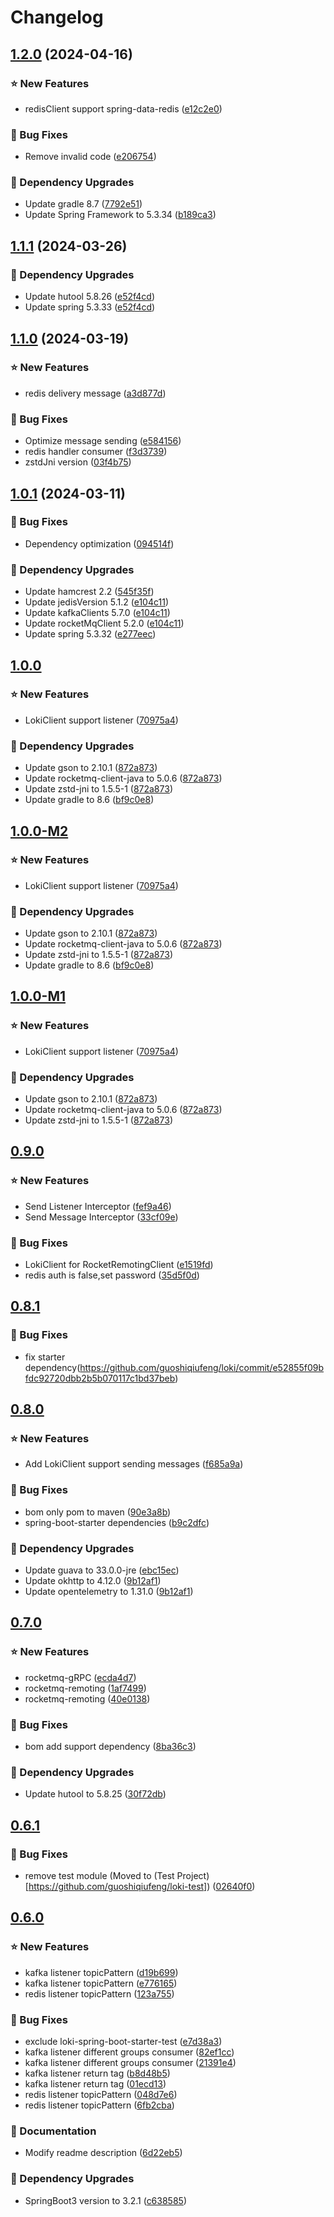 # Changelog

## [1.2.0](https://github.com/guoshiqiufeng/loki/compare/v1.1.1...v1.2.0) (2024-04-16)


### ⭐ New Features

* redisClient support spring-data-redis ([e12c2e0](https://github.com/guoshiqiufeng/loki/commit/e12c2e0e8c24f209d38166273b00102bde46dd5e))


### 🐞 Bug Fixes

* Remove invalid code ([e206754](https://github.com/guoshiqiufeng/loki/commit/e206754bcb881ce3b41d0edc34830bf211da0300))


### 🔨 Dependency Upgrades

* Update gradle 8.7 ([7792e51](https://github.com/guoshiqiufeng/loki/commit/7792e51b66b1e349c2723baf959001fd3380025b))
* Update Spring Framework to 5.3.34 ([b189ca3](https://github.com/guoshiqiufeng/loki/commit/b189ca3d2d37c71e498e035a49db718dec96ca69))

## [1.1.1](https://github.com/guoshiqiufeng/loki/compare/v1.1.0...v1.1.1) (2024-03-26)

### 🔨 Dependency Upgrades

* Update hutool
  5.8.26 ([e52f4cd](https://github.com/guoshiqiufeng/loki/commit/e52f4cd122a8ed548ab3ed206c50e95d1463046f))
* Update spring
  5.3.33 ([e52f4cd](https://github.com/guoshiqiufeng/loki/commit/e52f4cd122a8ed548ab3ed206c50e95d1463046f))

## [1.1.0](https://github.com/guoshiqiufeng/loki/compare/v1.0.1...v1.1.0) (2024-03-19)

### ⭐ New Features

* redis delivery
  message ([a3d877d](https://github.com/guoshiqiufeng/loki/commit/a3d877d414e7423d3c2d4ee3978a9f48afaaeac3))

### 🐞 Bug Fixes

* Optimize message
  sending ([e584156](https://github.com/guoshiqiufeng/loki/commit/e5841569747930f4e1b7ade8abc0ec0d23661db6))
* redis handler
  consumer ([f3d3739](https://github.com/guoshiqiufeng/loki/commit/f3d37393c3996b485ed1ce43c4cfed661fd74b16))
* zstdJni version ([03f4b75](https://github.com/guoshiqiufeng/loki/commit/03f4b75a5ba6fef21a36a425016d6779ac8288c1))

## [1.0.1](https://github.com/guoshiqiufeng/loki/compare/v1.0.0...v1.0.1) (2024-03-11)

### 🐞 Bug Fixes

* Dependency
  optimization ([094514f](https://github.com/guoshiqiufeng/loki/commit/094514fd3e5a37f88f64475490ca35cf5798a277))

### 🔨 Dependency Upgrades

* Update hamcrest 2.2 ([545f35f](https://github.com/guoshiqiufeng/loki/commit/545f35fdb7c19c6e90a674f0b7417d3097c4d7d4))
* Update jedisVersion
  5.1.2 ([e104c11](https://github.com/guoshiqiufeng/loki/commit/e104c1192bfe736cb15f45dd37da1ddc4394fcda))
* Update kafkaClients
  5.7.0 ([e104c11](https://github.com/guoshiqiufeng/loki/commit/e104c1192bfe736cb15f45dd37da1ddc4394fcda))
* Update rocketMqClient
  5.2.0 ([e104c11](https://github.com/guoshiqiufeng/loki/commit/e104c1192bfe736cb15f45dd37da1ddc4394fcda))
* Update spring
  5.3.32 ([e277eec](https://github.com/guoshiqiufeng/loki/commit/e277eecc58f0cc88d3cef5e91a56faa0f9425111))

## [1.0.0](https://github.com/guoshiqiufeng/loki/compare/v0.9.0...v1.0.0)

### ⭐ New Features

* LokiClient support
  listener ([70975a4](https://github.com/guoshiqiufeng/loki/commit/70975a41a88569399fd14f2de1bc3a6bb7b2d686))

### 🔨 Dependency Upgrades

* Update gson to
  2.10.1 ([872a873](https://github.com/guoshiqiufeng/loki/commit/872a8739c0cf8caea08de13a92280f8e21370150))
* Update rocketmq-client-java to
  5.0.6 ([872a873](https://github.com/guoshiqiufeng/loki/commit/872a8739c0cf8caea08de13a92280f8e21370150))
* Update zstd-jni to
  1.5.5-1 ([872a873](https://github.com/guoshiqiufeng/loki/commit/872a8739c0cf8caea08de13a92280f8e21370150))
* Update gradle to
  8.6 ([bf9c0e8](https://github.com/guoshiqiufeng/loki/pull/84/commits/bf9c0e8c75d5442424b74b7ade9753f07ce79c8d))

## [1.0.0-M2](https://github.com/guoshiqiufeng/loki/compare/v0.9.0...v1.0.0-M2)

### ⭐ New Features

* LokiClient support
  listener ([70975a4](https://github.com/guoshiqiufeng/loki/commit/70975a41a88569399fd14f2de1bc3a6bb7b2d686))

### 🔨 Dependency Upgrades

* Update gson to
  2.10.1 ([872a873](https://github.com/guoshiqiufeng/loki/commit/872a8739c0cf8caea08de13a92280f8e21370150))
* Update rocketmq-client-java to
  5.0.6 ([872a873](https://github.com/guoshiqiufeng/loki/commit/872a8739c0cf8caea08de13a92280f8e21370150))
* Update zstd-jni to
  1.5.5-1 ([872a873](https://github.com/guoshiqiufeng/loki/commit/872a8739c0cf8caea08de13a92280f8e21370150))
* Update gradle to
  8.6 ([bf9c0e8](https://github.com/guoshiqiufeng/loki/pull/84/commits/bf9c0e8c75d5442424b74b7ade9753f07ce79c8d))

## [1.0.0-M1](https://github.com/guoshiqiufeng/loki/compare/v0.9.0...v1.0.0-M1)

### ⭐ New Features

* LokiClient support
  listener ([70975a4](https://github.com/guoshiqiufeng/loki/commit/70975a41a88569399fd14f2de1bc3a6bb7b2d686))

### 🔨 Dependency Upgrades

* Update gson to
  2.10.1 ([872a873](https://github.com/guoshiqiufeng/loki/commit/872a8739c0cf8caea08de13a92280f8e21370150))
* Update rocketmq-client-java to
  5.0.6 ([872a873](https://github.com/guoshiqiufeng/loki/commit/872a8739c0cf8caea08de13a92280f8e21370150))
* Update zstd-jni to
  1.5.5-1 ([872a873](https://github.com/guoshiqiufeng/loki/commit/872a8739c0cf8caea08de13a92280f8e21370150))

## [0.9.0](https://github.com/guoshiqiufeng/loki/compare/v0.8.1...v0.9.0)

### ⭐ New Features

* Send Listener
  Interceptor ([fef9a46](https://github.com/guoshiqiufeng/loki/commit/fef9a46563447f0e80c1b985508dff92a7f992c1))
* Send Message
  Interceptor ([33cf09e](https://github.com/guoshiqiufeng/loki/commit/33cf09ea58e4d3ad2561b92bb0eff16365f7cc01))

### 🐞 Bug Fixes

* LokiClient for
  RocketRemotingClient ([e1519fd](https://github.com/guoshiqiufeng/loki/commit/e1519fd46f24cec2291beb7b87ce2f6d5300131e))
* redis auth is false,set
  password ([35d5f0d](https://github.com/guoshiqiufeng/loki/commit/35d5f0d5c03f5a469f4c66d16091b27f7d7947d6))

## [0.8.1](https://github.com/guoshiqiufeng/loki/compare/v0.8.0...v0.8.1)

### 🐞 Bug Fixes

- fix starter dependency(https://github.com/guoshiqiufeng/loki/commit/e52855f09bfdc92720dbb2b5b070117c1bd37beb)

## [0.8.0](https://github.com/guoshiqiufeng/loki/compare/v0.7.0...v0.8.0)

### ⭐ New Features

* Add LokiClient support sending
  messages ([f685a9a](https://github.com/guoshiqiufeng/loki/commit/f685a9a705c6a7f072fed490e572eb3d79eab4f1))

### 🐞 Bug Fixes

* bom only pom to
  maven ([90e3a8b](https://github.com/guoshiqiufeng/loki/commit/90e3a8b2d62255cafd245e5dafc02db9bff29c53))
* spring-boot-starter
  dependencies ([b9c2dfc](https://github.com/guoshiqiufeng/loki/commit/b9c2dfcc905d19ef9c8ce99dc3d8f8820fafb506))

### 🔨 Dependency Upgrades

* Update guava to
  33.0.0-jre ([ebc15ec](https://github.com/guoshiqiufeng/loki/commit/ebc15ece6a548a251e4cb1e22219d46cfc606636))
* Update okhttp to
  4.12.0 ([9b12af1](https://github.com/guoshiqiufeng/loki/commit/9b12af1fec0d06516eb85e4e2c5deb8185dd2e7c))
* Update opentelemetry to
  1.31.0 ([9b12af1](https://github.com/guoshiqiufeng/loki/commit/9b12af1fec0d06516eb85e4e2c5deb8185dd2e7c))

## [0.7.0](https://github.com/guoshiqiufeng/loki/compare/v0.6.1...v0.7.0)

### ⭐ New Features

* rocketmq-gRPC ([ecda4d7](https://github.com/guoshiqiufeng/loki/commit/ecda4d7106ddba2c91e13ad042593ed91a59ead3))
* rocketmq-remoting ([1af7499](https://github.com/guoshiqiufeng/loki/commit/1af74997aa03a672f6fc9dba32e6c7277cd830e2))
* rocketmq-remoting ([40e0138](https://github.com/guoshiqiufeng/loki/commit/40e01381b1a3224d0cd49c43acf475e329bc8abe))

### 🐞 Bug Fixes

* bom add support
  dependency ([8ba36c3](https://github.com/guoshiqiufeng/loki/commit/8ba36c3101fa95696d11dfad35e55f9bda52ad6f))

### 🔨 Dependency Upgrades

* Update hutool to
  5.8.25 ([30f72db](https://github.com/guoshiqiufeng/loki/commit/30f72db9a48250518d7990f8449976ae19227651))

## [0.6.1](https://github.com/guoshiqiufeng/loki/compare/v0.6.0...v0.6.1)

### 🐞 Bug Fixes

* remove test module (Moved to (Test
  Project) [https://github.com/guoshiqiufeng/loki-test]) ([02640f0](https://github.com/guoshiqiufeng/loki/commit/02640f06e5cff5e5142f152a6aa896f62a270c35))

## [0.6.0](https://github.com/guoshiqiufeng/loki/compare/v0.5.0...v0.6.0)

### ⭐ New Features

* kafka listener
  topicPattern ([d19b699](https://github.com/guoshiqiufeng/loki/commit/d19b6992aceaacfcf668f3832396061a8315308a))
* kafka listener
  topicPattern ([e776165](https://github.com/guoshiqiufeng/loki/commit/e7761657dda559c0e6b2582c27a48ecd7d8a23cf))
* redis listener
  topicPattern ([123a755](https://github.com/guoshiqiufeng/loki/commit/123a7551528df0a104a5e904142632331500dd36))

### 🐞 Bug Fixes

* exclude
  loki-spring-boot-starter-test ([e7d38a3](https://github.com/guoshiqiufeng/loki/commit/e7d38a3cea47a0382e8b72f35bf64e7637726d80))
* kafka listener different groups
  consumer ([82ef1cc](https://github.com/guoshiqiufeng/loki/commit/82ef1ccb9fae16e8c740c6edbed77a58f230788f))
* kafka listener different groups
  consumer ([21391e4](https://github.com/guoshiqiufeng/loki/commit/21391e447979c6d1684d476c299e8e71407218bf))
* kafka listener return
  tag ([b8d48b5](https://github.com/guoshiqiufeng/loki/commit/b8d48b52d451bc036175684610217215aa539615))
* kafka listener return
  tag ([01ecd13](https://github.com/guoshiqiufeng/loki/commit/01ecd137bac53ce1e6df64b91102df0803a76d26))
* redis listener
  topicPattern ([048d7e6](https://github.com/guoshiqiufeng/loki/commit/048d7e6b08608a81f4b9bb9166d0d60735f6a85d))
* redis listener
  topicPattern ([6fb2cba](https://github.com/guoshiqiufeng/loki/commit/6fb2cba79c47dc2406a69c54fcba8e44c3304220))

### 📔 Documentation

* Modify readme
  description ([6d22eb5](https://github.com/guoshiqiufeng/loki/commit/6d22eb5fc91d6108aae8628a42498bf22d72e73f))

### 🔨 Dependency Upgrades

* SpringBoot3 version to
  3.2.1 ([c638585](https://github.com/guoshiqiufeng/loki/commit/c6385857e33d9ac21882c26888b111bfc11b4ea0))
